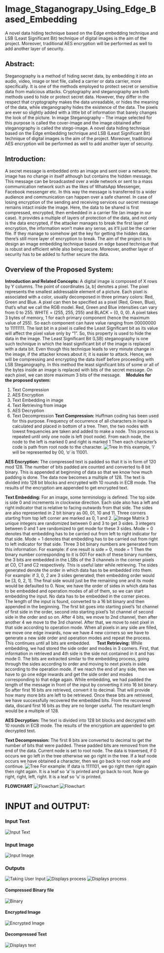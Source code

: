 # Image_Staganograpy_Using_Edge_Based_Embedding
A novel data hiding technique based on the Edge embedding technique and LSB (Least Significant Bit) technique of digital images is the aim of the project. Moreover, traditional AES encryption will be performed as well to add another layer of security.


## **Abstract:**
Steganography is a method of hiding secret data, by embedding it into an audio, video, image or text file, called a carrier or data carrier, more specifically. It is one of the methods employed to protect secret or sensitive data from malicious attacks. Cryptography and steganography are both methods used to hide or protect secret data. However, they differ in the respect that cryptography makes the data unreadable, or hides the meaning of the data, while steganography hides the existence of the data. The pixels are ever so slightly added with a little bit of information that barely changes the look of the picture. In image Steganography – The image selected for this purpose is called the cover-image and the image obtained after steganography is called the stego-image. A novel data hiding technique based on the Edge embedding technique and LSB (Least Significant Bit) technique of digital images is the aim of the project. Moreover, traditional AES encryption will be performed as well to add another layer of security.

## **Introduction:**
A secret message is embedded onto an image and sent over a network; the image has no change in itself although but contains the hidden message. This message can be broadcasted over a wide network or sent to a mass communication network such as the likes of WhatsApp Messenger, Facebook messenger etc. In this way the message is transferred to a wider audience and communication can happen over a safe channel. In case of losing encryption of the sending and receiving services our secret message remains intact inside the image.
Here, the data to be shared is first compressed, encrypted, then embedded in a carrier file (an image in our case). It provides a multiple of layers of protection of the data, and not only is the data encrypted, if the attacker manages to break the first layer of encryption, the information won’t make any sense, as it’ll just be the carrier file. If they manage to somehow get the key for getting the hidden data, there’s still more layer of encryption to break.
The aim of the project is to design an image embedding technique based on edge based technique that is robust and efficient while also being secure. Moreover, another layer of security has to be added to further secure the data.


## **Overview of the Proposed System:**
**Introduction and Related Concepts:**
A digital image is composed of X rows by Y columns. The point of coordinates [a, b] denotes a pixel. The pixel represents the smallest addressable element of a picture. Each pixel is associated with a color, usually decomposed in three primary colors: Red, Green and Blue.
A pixel can then be specified as a pixel (Red, Green, Blue), that’s what we call the RGB model. Red, Green and Blue intensities can vary from 0 to 255.
WHITE = (255, 255, 255) and BLACK = (0, 0, 0). A pixel takes 3 bytes of memory, 1 for each primary component (hence the maximum value of 255).
So each component can have value ranging from 00000000 to 11111111.
The last bit in a pixel is called the Least Significant bit as its value will affect the pixel value only by “1”. So, this property is used to hide the data in the image. The Least Significant Bit (LSB) steganography is one such technique in which the least significant bit of the image is replaced with a data bit. Even though this technique leads to very minute change in the image, if the attacker knows about it; it is easier to attack. Hence, we will be compressing and encrypting the data itself before proceeding with LSB Steganography. In this method the least significant bits of some or all of the bytes inside an image is replaced with bits of the secret message. On each pixel, we can store maximum 3 bits of the message. 
**Modules for the proposed system:**
1.	Text Compression
2.	AES Encryption
3.	Text Embedding in image
4.	Text Retrieving from image
5.	AES Decryption
6.	Text Decompression
**Text Compression:**
Huffman coding has been used for this purpose.
Frequency of occurrence of all characters in input is calculated and placed in bottom of a tree.
Then, the two nodes with lowest frequencies are taken and added to make a node.
This process is repeated until only one node is left (root node).
From each node, the node to the left is marked 0 and right is marked 1
Then each character’s code is path from root node to the character.
 ![Tree](/Images/BST.png "Tree")
In this example, ‘i’ will be represented by 00, ‘o’ is 11001.

**AES Encryption:**
The compressed text is padded so that it is in form of 120 mod 128.
The number of bits padded are counted and converted to 8 bit binary. This is appended at beginning of data so that we know how much padding is done. The data now becomes a multiple of 128.
The text is divided into 128 bit blocks and encrypted with 10 rounds in ECB mode.
The results of the encryption are appended to get encrypted text.

**Text Embedding:**
For an image, some terminology is defined.
The top side is side 0 and increments in clockwise direction. Each side also has a left and right indicator that is relative to facing outwards from that side. The sides are also represented in 2 bit binary as 00, 01, 10 and 11.
Three corners starting from top left corner are marked as 0, 1 and 2.
  ![Image Matrix](/Images/Matrix.png "Image Matrix")
3 unique integers are randomized between 0 and 3 to get 3 sides.
3 integers between 0 and 1 are randomized to get mode for these 3 sides.
Mode = 0 denotes that embedding has to be carried out from left to right indicator for that side.
Mode = 1 denotes that embedding has to be carried out from right to left indicator for that side.
Three 3 bit binary numbers are generated from this information.
For example: if one result is side = 0, mode = 1
Then the binary number corresponding to it is 001
For each of these binary numbers, the 3 bits are embedded in the LSBs of the 3 channels in the corner pixels at C0, C1 and C2 respectively. This is useful later while retrieving.
The sides generated denote the order in which data has to be embedded into them.
For example: if 3, 0, 2 are 3 sides generated; then embedding order would be [3, 0, 2, 1].
The final side would just be the remaining one and its mode would be defaulted to 0.
Now, we have the order of sides in which data has to be embedded and operation modes of all of them, so we can start embedding the input. No data has to be embedded in the corner pieces. The length of the input is found, converted to a 16 bit binary and then appended in the beginning.
The first bit goes into starting pixel’s 1st channel of first side in the order, second into starting pixel’s 1st channel of second side in the order and so on. After 4 bits, we move to 2nd channel, then after another 4 we move to the 3rd channel. After that, we move to next pixel in that side according to operation mode.
When all pixels in any side are filled, we move one edge inwards, now we have 4 new corners so we have to generate a new side order and operation modes and repeat the process. This continues until all bits are embedded.
 
**Text Retrieving:**
While embedding, we had stored the side order and modes in 3 corners.
First, that information in retrieved and 4th side is the side not contained in it and has mode 0.
The bits are extracted similar to the embedding process, going through the sides according to order and moving to next pixels in side according to the operation mode. If we reach the end of any side, then we have to go one edge inwards and get the side order and modes corresponding to that edge again.
While embedding, we had padded the length of the message in front of the input by converting it into 16 bit binary. So after first 16 bits are retrieved, convert it to decimal. That will provide how many more bits are left to be retrieved. Once these bits are retrieved, we have successfully recovered the embedded bits.
From the recovered data, discard first 16 bits as they are no longer useful. The resultant length would be a multiple of 128.

**AES Decryption:**
The text is divided into 128 bit blocks and decrypted with 10 rounds in ECB mode.
The results of the encryption are appended to get decrypted text.

**Text Decompression:**
The first 8 bits are converted to decimal to get the number of bits that were padded. These padded bits are removed from the end of the data.
Current node is set to root node. The data is traversed, if 0 occurs we go left in the tree otherwise we go right in the tree. If a leaf node occurs we have obtained a character, then we go back to root node and continue.
 ![Tree](/Images/BST.png "Tree")
For example: If data is 1111101, we go right then right again then right again. It is a leaf so ‘a’ is printed and go back to root. Now go right, right, left, right. It is a leaf so ‘u’ is printed.

**FLOWCHART**
 ![Flowchart](/Images/Flowchart1.png "Flowchart")
 ![Flowchart](/Images/Flowchart2.png "Flowchart")
 
 
 # **INPUT and OUTPUT:**
 ### Input Text
 ![Input Text](/Images/Input_Text.png "Input Text")
 
 ### Input Image
 ![Input Image](/Images/Input_Image.png "Input Image")
 
 ### Outputs
 ![Taking User Input](/Images/Output1.png "Takes user input")
 ![Displays process](/Images/Output2.png "Displays process")
 ![Displays process](/Images/Output3.png "Displays process")
 #### Compressed Binary file
  ![Binary](/Images/Compressed_Binary.png "Binary file")
 #### Encrypted Image
 ![Encrypted Image](/Images/Encrypted_Image.png "Encrypted Image output")
 #### Decompressed Text
  ![Displays text](/Images/Output4.png "Displays decrypted text")
